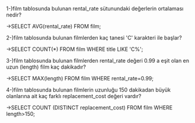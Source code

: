 1-)film tablosunda bulunan rental_rate sütunundaki değerlerin ortalaması nedir?

->SELECT AVG(rental_rate) FROM film;

2-)film tablosunda bulunan filmlerden kaç tanesi 'C' karakteri ile başlar?

->SELECT COUNT(*) FROM film WHERE title LIKE 'C%';

3-)film tablosunda bulunan filmlerden rental_rate değeri 0.99 a eşit olan en uzun (length) film kaç dakikadır?

->SELECT MAX(length)  FROM film WHERE rental_rate=0.99;

4-)film tablosunda bulunan filmlerin uzunluğu 150 dakikadan büyük olanlarına ait kaç farklı replacement_cost değeri vardır?

->SELECT COUNT (DISTINCT replacement_cost) FROM film WHERE length>150;